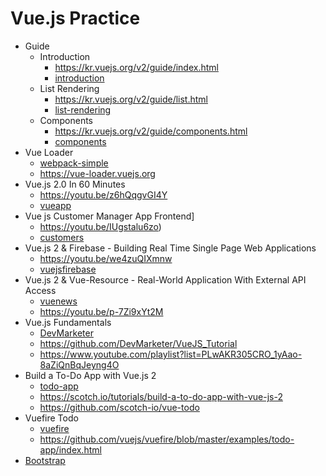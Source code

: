 # Vue.js Practice

- Guide
  - Introduction
    - https://kr.vuejs.org/v2/guide/index.html
    - [introduction](guide/introduction)
  - List Rendering
    - https://kr.vuejs.org/v2/guide/list.html
    - [list-rendering](guide/list-rendering)
  - Components
    - https://kr.vuejs.org/v2/guide/components.html
    - [components](guide/components)
- Vue Loader
  - [webpack-simple](webpack-simple)
  - https://vue-loader.vuejs.org
- Vue.js 2.0 In 60 Minutes
  - https://youtu.be/z6hQqgvGI4Y
  - [vueapp](vueapp)
- Vue js Customer Manager App Frontend]
  - https://youtu.be/IUgstalu6zo)
  - [customers](customers)
- Vue.js 2 & Firebase - Building Real Time Single Page Web Applications
  - https://youtu.be/we4zuQIXmnw
  - [vuejsfirebase](vuejsfirebase)
- Vue.js 2 & Vue-Resource - Real-World Application With External API Access
  - [vuenews](vuenews)
  - https://youtu.be/p-7Zi9xYt2M
- Vue.js Fundamentals
  - [DevMarketer](DevMarketer)
  - https://github.com/DevMarketer/VueJS_Tutorial
  - https://www.youtube.com/playlist?list=PLwAKR305CRO_1yAao-8aZiQnBqJeyng4O
- Build a To-Do App with Vue.js 2
  - [todo-app](todo-app)
  - https://scotch.io/tutorials/build-a-to-do-app-with-vue-js-2  
  - https://github.com/scotch-io/vue-todo
- Vuefire Todo
  - [vuefire](vuefire/todo.html)
  - https://github.com/vuejs/vuefire/blob/master/examples/todo-app/index.html
- [Bootstrap](Bootstrap)
